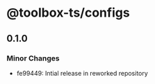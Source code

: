 # @toolbox-ts/configs

## 0.1.0

### Minor Changes

- fe99449: Intial release in reworked repository
